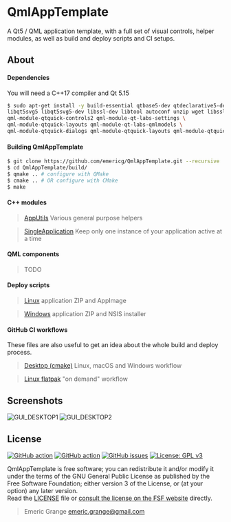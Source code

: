 # QmlAppTemplate

A Qt5 / QML application template, with a full set of visual controls, helper modules, as well as build and deploy scripts and CI setups.

## About

#### Dependencies

You will need a C++17 compiler and Qt 5.15

```bash
$ sudo apt-get install -y build-essential qtbase5-dev qtdeclarative5-dev qtquickcontrols2-5-dev qml-module-qtquick2 qml-module-qtquick-controls \
libqt5svg5 libqt5svg5-dev libssl-dev libtool autoconf unzip wget libssl1.1 \
qml-module-qtquick-controls2 qml-module-qt-labs-settings \
qml-module-qtquick-layouts qml-module-qt-labs-qmlmodels \
qml-module-qtquick-dialogs qml-module-qtquick-layouts qml-module-qtquick-window2 \
```

#### Building QmlAppTemplate

```bash
$ git clone https://github.com/emericg/QmlAppTemplate.git --recursive
$ cd QmlAppTemplate/build/
$ qmake .. # configure with QMake
$ cmake .. # OR configure with CMake
$ make
```

#### C++ modules

> [AppUtils](src/thirdparty/AppUtils/README.md) Various general purpose helpers

> [SingleApplication](src/thirdparty/SingleApplication/README.md) Keep only one instance of your application active at a time

#### QML components

> TODO

#### Deploy scripts

> [Linux](deploy_linux.sh) application ZIP and AppImage

> [Windows](deploy_windows.sh) application ZIP and NSIS installer

#### GitHub CI workflows

These files are also useful to get an idea about the whole build and deploy process.

> [Desktop (cmake)](.github/workflows/builds_desktop_cmake.yml) Linux, macOS and Windows workflow

> [Linux flatpak](.github/workflows/flatpak.yml) "on demand" workflow

## Screenshots

![GUI_DESKTOP1](https://i.imgur.com/4QGJn5G.png)
![GUI_DESKTOP2](https://i.imgur.com/e0VWdYz.png)

## License

[![GitHub action](https://img.shields.io/github/actions/workflow/status/emericg/QmlAppTemplate/builds_desktop.yml?style=flat-square)](https://github.com/emericg/QmlAppTemplate/actions/workflows/builds_desktop.yml)
[![GitHub action](https://img.shields.io/github/actions/workflow/status/emericg/QmlAppTemplate/builds_mobile.yml?style=flat-square)](https://github.com/emericg/QmlAppTemplate/actions/workflows/builds_mobile.yml)
[![GitHub issues](https://img.shields.io/github/issues/emericg/QmlAppTemplate.svg?style=flat-square)](https://github.com/emericg/QmlAppTemplate/issues)
[![License: GPL v3](https://img.shields.io/badge/license-GPL%20v3-blue.svg?style=flat-square)](http://www.gnu.org/licenses/gpl-3.0)

QmlAppTemplate is free software; you can redistribute it and/or modify it under the terms of the GNU General Public License as published by the Free Software Foundation; either version 3 of the License, or (at your option) any later version.  
Read the [LICENSE](LICENSE.md) file or [consult the license on the FSF website](https://www.gnu.org/licenses/gpl-3.0.txt) directly.

> Emeric Grange <emeric.grange@gmail.com>
